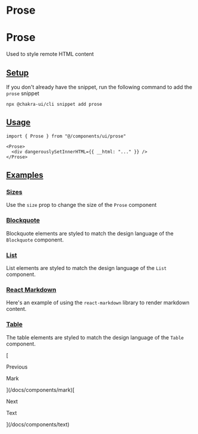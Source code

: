 # Prose

Prose
=====

Used to style remote HTML content

[Setup](#setup)
---------------

If you don't already have the snippet, run the following command to add the `prose` snippet

```
npx @chakra-ui/cli snippet add prose
```

[Usage](#usage)
---------------

```
import { Prose } from "@/components/ui/prose"
```

```
<Prose>
  <div dangerouslySetInnerHTML={{ __html: "..." }} />
</Prose>
```

[Examples](#examples)
---------------------

### [Sizes](#sizes)

Use the `size` prop to change the size of the `Prose` component

### [Blockquote](#blockquote)

Blockquote elements are styled to match the design language of the `Blockquote` component.

### [List](#list)

List elements are styled to match the design language of the `List` component.

### [React Markdown](#react-markdown)

Here's an example of using the `react-markdown` library to render markdown content.

### [Table](#table)

The table elements are styled to match the design language of the `Table` component.

[

Previous

Mark



](/docs/components/mark)[

Next

Text



](/docs/components/text)